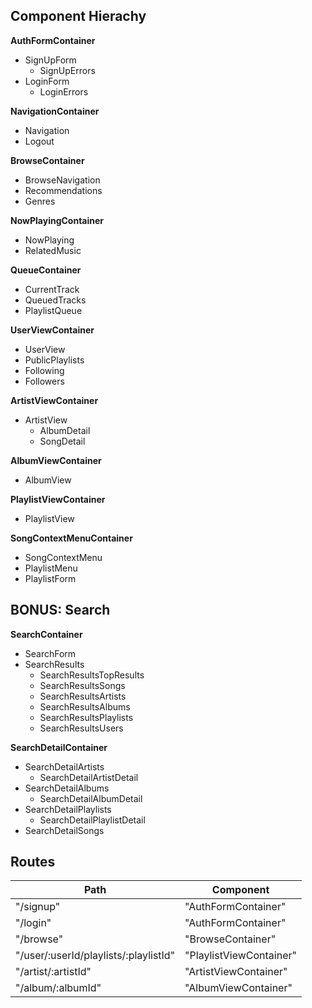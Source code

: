 ## Component Hierachy

**AuthFormContainer**
- SignUpForm
  - SignUpErrors
- LoginForm
  - LoginErrors

**NavigationContainer**
- Navigation
- Logout

**BrowseContainer**
- BrowseNavigation
- Recommendations
- Genres

**NowPlayingContainer**
- NowPlaying
- RelatedMusic

**QueueContainer**
- CurrentTrack
- QueuedTracks
- PlaylistQueue

**UserViewContainer**
- UserView
- PublicPlaylists
- Following
- Followers

**ArtistViewContainer**
- ArtistView
  - AlbumDetail
  - SongDetail

**AlbumViewContainer**
- AlbumView

**PlaylistViewContainer**
- PlaylistView

**SongContextMenuContainer**
- SongContextMenu
- PlaylistMenu
- PlaylistForm

## BONUS: Search

**SearchContainer**
- SearchForm
- SearchResults
  - SearchResultsTopResults
  - SearchResultsSongs
  - SearchResultsArtists
  - SearchResultsAlbums
  - SearchResultsPlaylists
  - SearchResultsUsers

**SearchDetailContainer**
- SearchDetailArtists
  - SearchDetailArtistDetail
- SearchDetailAlbums
  - SearchDetailAlbumDetail
- SearchDetailPlaylists
  - SearchDetailPlaylistDetail
- SearchDetailSongs

## Routes

|Path                                 |Component              |
|-------------------------------------|-----------------------|
|"/signup"                            |"AuthFormContainer"    |
|"/login"                             |"AuthFormContainer"    |
|"/browse"                            |"BrowseContainer"      |
|"/user/:userId/playlists/:playlistId"|"PlaylistViewContainer"|
|"/artist/:artistId"                  |"ArtistViewContainer"  |
|"/album/:albumId"                    |"AlbumViewContainer"   |
